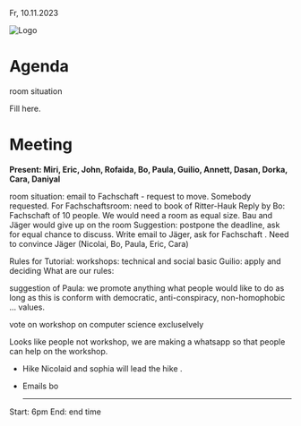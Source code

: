 Fr, 10.11.2023

![Logo](logo.jpg)

# Agenda
room situation

Fill here. 

# Meeting
**Present: Miri, Eric, John, Rofaida, Bo, Paula, Guilio, Annett, Dasan, Dorka, Cara, Daniyal**


room situation: email to Fachschaft - request to move. Somebody requested. For Fachschaftsroom: need to book of Ritter-Hauk 
Reply by Bo: Fachschaft of 10 people. We would need a room as equal size. 
Bau and Jäger would give up on the room 
Suggestion: postpone the deadline, ask for equal chance to discuss. Write email to Jäger, ask for Fachschaft . Need to convince Jäger (Nicolai, Bo, Paula, Eric, Cara)

Rules for Tutorial:
workshops: technical and social 
basic 
Guilio: apply and deciding 
What are our rules: 

suggestion of Paula: we promote anything what people would like to do as long as this is conform with democratic, anti-conspiracy, non-homophobic ... values.
 
vote on workshop on computer science excluselvely 

Looks like people not workshop, we are making a whatsapp so that people can help on the workshop.  
   

- Hike
  Nicolaid and sophia will lead the hike .

- Emails bo
  
  ---

Start: 6pm
End: end time


